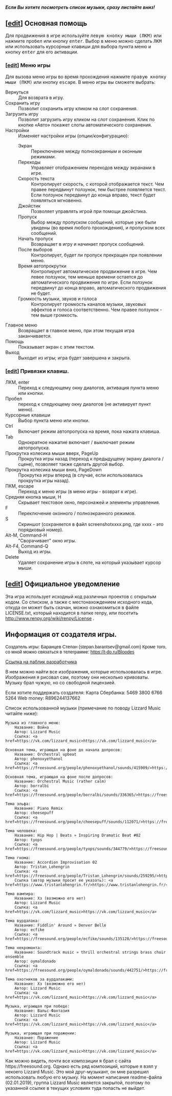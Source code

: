 <html>
<head>
    <meta charset="utf-8" />
<title>README</title>
<style>

BODY {
background: #fff;
color: #444;
padding-left: 20%;
padding-top: 1em;
padding-bottom: 1em;
padding-right: 20%;
font-family: sans-serif;
line-height: 1.6em;
}

DT {
font-weight: bold;
margin-top: .33em;
}

H2 {
color: #000;
margin-left: -2.5em;
}

H3 {
color: #000;
margin-left: -1.5em;
}

.editsection {
display: none;
}

</style>
</head>
<body>

<div id="renpy_help"></div>



<h5>Если Вы хотите посмотреть список музыки, сразу листайте вниз!</h5>
<p><a name="Basic_Help" id="Basic_Help"></a></p> 
<h2><span class="editsection">[<a href="/w/index.php?title=renpy/Help&amp;action=edit&amp;section=1" title="Edit section: Basic Help">edit</a>]</span> <span class="mw-headline">Основная помощь</span></h2> 
<p>Для продвижения в игре используйте <tt>левую кнопку мыши (ЛКМ)</tt> или нажмите <tt>пробел</tt> или кнопку <tt>enter</tt>. Выбор в меню можно сделать <tt>ЛКМ</tt> или использовать курсорные клавиши для выбора пункта меню и кнопку <tt>enter</tt> для его активации.</p> 
<p><a name="Game_Menu" id="Game_Menu"></a></p> 
<h3><span class="editsection">[<a href="/w/index.php?title=renpy/Help&amp;action=edit&amp;section=2" title="Edit section: Game Menu">edit</a>]</span> <span class="mw-headline">Меню игры</span></h3> 
<p>Для вызова меню игры во время прохождения нажмите <tt>правую кнопку мыши (ПКМ)</tt> или кнопку <tt>escape</tt>. В меню игры вы сможете выбрать:</p> 
<dl> 
<dt>Вернуться</dt> 
<dd>Для возврата в игру.</dd> 
<dt>Сохранить игру</dt> 
<dd>Позволит сохранить игру кликом на слот сохранения.</dd> 
<dt>Загрузить игру</dt> 
<dd>Позволит загрузить игру кликом на слот сохранения. Клик по кнопке «Авто» покажет слоты автоматического сохранения.</dd> 
<dt>Настройки</dt> 
<dd>Изменяет настройки игры (опции/конфигурацию):
<dl> 
<dt>Экран</dt> 
<dd>Переключение между полноэкранным и оконным режимами.</dd> 
<dt>Переходы</dt> 
<dd>Управляет отображением переходов между экранами в игре.</dd> 
<dt>Скорость текста</dt> 
<dd>Контролирует скорость, с которой отображается текст. Чем правее передвинут ползунок, тем быстрее появляется текст. Если ползунок передвинут до конца вправо, текст будет появляться мгновенно.</dd> 
<dt>Джойстик</dt> 
<dd>Позволяет управлять игрой при помощи джойстика.</dd> 
<dt>Пропуск</dt> 
<dd>Выбор между пропуском сообщений, которые уже были увидены (во время любого прохождения), и пропуском всех сообщений.</dd> 
<dt>Начать пропуск</dt> 
<dd>Возвращает в игру и начинает пропуск сообщений.</dd> 
<dt>После выборов</dt> 
<dd>Контролирует, будет ли пропуск прекращен при появлении меню.</dd> 
<dt>Время автопрокрутки</dt> 
<dd>Контролирует автоматическое продвижение в игре. Чем левее ползунок, тем меньше времени остается до автоматического продвижения по игре. Если ползунок передвинут до конца вправо, автоматического продвижения не будет.</dd> 
<dt>Громкость музыки, звуков и голоса</dt> 
<dd>Контролирует громкость каналов музыки, звуковых эффектов и голоса соответственно. Чем правее ползунок - тем выше громкость.</dd> 
</dl> 
</dd> 
</dl> 
<dl> 
<dt>Главное меню</dt> 
<dd>Возвращает в главное меню, при этом текущая игра заканчивается.</dd> 
<dt>Помощь</dt> 
<dd>Показывает экран с этим текстом.</dd> 
<dt>Выход</dt> 
<dd>Выходит из игры; игра будет завершена и закрыта.</dd> 
</dl> 
<p><a name="Key_and_Mouse_Bindings" id="Key_and_Mouse_Bindings"></a></p> 
<h3><span class="editsection">[<a href="/w/index.php?title=renpy/Help&amp;action=edit&amp;section=3" title="Edit section: Key and Mouse Bindings">edit</a>]</span> <span class="mw-headline">Привязки клавиш.</span></h3> 
<dl> 
<dt>ЛКМ, enter</dt> 
<dd>Переход к следующему окну диалогов, активация пункта меню или кнопки.</dd> 
<dt>Пробел</dt> 
<dd>переход к следующему окну диалогов (не активирует пункт меню).</dd> 
<dt>Курсорные клавиши</dt> 
<dd>Выбор пункта меню или кнопки.</dd> 
<dt>Ctrl</dt> 
<dd>Включает режим автопропуска на время, пока нажата клавиша.</dd> 
<dt>Tab</dt> 
<dd>Однократное нажатие включает / выключает режим автопропуска.</dd> 
<dt>Прокрутка колесика мыши вверх, PageUp</dt> 
<dd>Прокрутка игры назад (переход к предыдущему экрану диалога / сцене), позволяет также сделать другой выбор.</dd> 
<dt>Прокрутка колесика мыши вниз, PageDown</dt> 
<dd>Прокрутка игры вперед (в случае, если использовалась прокрутка игры назад).</dd> 
<dt>ПКМ, escape</dt> 
<dd>Переход к меню игры (в меню игры - возврат к игре).</dd> 
<dt>Средняя кнопка мыши, H</dt> 
<dd>Скрывает текстовое окно, персонажей и элементы управления.</dd> 
<dt>F</dt> 
<dd>Переключение оконного / полноэкранного режимов.</dd> 
<dt>S</dt> 
<dd>Скриншот (сохраняется в файл screenshotxxxx.png, где xxxx - это порядковый номер).</dd> 
<dt>Alt-M, Command-H</dt> 
<dd>"Сворачивает" окно игры.</dd> 
<dt>Alt-F4, Command-Q</dt> 
<dd>Выход из игры.</dd> 
<dt>Delete</dt> 
<dd>Удаляет сохранение игры в слоте, на который указывает курсор мыши.</dd> 
</dl> 
<p><a name="Legal_Notice" id="Legal_Notice"></a></p> 
<h2><span class="editsection">[<a href="/w/index.php?title=renpy/Help&amp;action=edit&amp;section=4" title="Edit section: Legal Notice">edit</a>]</span> <span class="mw-headline">Официальное уведомление</span></h2> 
<p>Эта игра использует исходный код различных проектов с открытым кодом. Со списком, а также с местонахождением исходного кода, откуда он может быть скачан, можно ознакомиться в файле LICENSE.txt, который находится в папке renpy, или посетить <a href="http://www.renpy.org/wiki/renpy/License" class="external free" title="http://www.renpy.org/wiki/renpy/License" rel="nofollow">http://www.renpy.org/wiki/renpy/License</a> .</p> 
<h2><span class="mw-headline">Информация от создателя игры.</span></h2> 
<p  style="font-family: Verdana, Arial, Helvetica, sans-serif;">
Создатель игры: Баранцев Степан (stepan.barantsev@gmail.com)
Кроме того, со мной можно связаться в телеграмме: <a href=https://t-do.ru/Bloodes>https://t-do.ru/Bloodes</a>

<a href=https://vk.com/public173190076>Ссылка на паблик разработчика</a>

В нем можно найти все изображения, которые использовалась в игре.
Изображения я рисовал сам, поэтому они несколько кривоваты. Музыку брал чужую, но со свободной лицензией.
                
Если хотите поддержать создателя:
    Карта Сбербанка: 5469 3800 6766 5264
    Web money: R896244137662
	
Список использованной музыки (примечание по поводу Lizzard Music читайте ниже):
	
	Музыка из главного меню: 
		Название: Война
		Автор: Lizzard Music
		Cсылка: <a href=https://vk.com/lizzard_music>https://vk.com/lizzard_music</a> 
	
	Основная тема, играющая на фоне до начала допросов: 
		Название: Orchestral upbeat
		Автор: phenoxyethanol
		Cсылка: <a href=https://freesound.org/people/phenoxyethanol/sounds/415909/>https://freesound.org/people/phenoxyethanol/sounds/415909/</a> 
	
	Основная тема, играющая на фоне после допросов: 
		Название: Orchestral Music (rather calm)
		Автор: borralbi
		Cсылка: <a href=https://freesound.org/people/borralbi/sounds/336365/>https://freesound.org/people/borralbi/sounds/336365/</a> 
	
	Тема эльфа:
		Название: Piano Remix 
		Автор: cheesepuff 
		Cсылка: <a href=https://freesound.org/people/cheesepuff/sounds/112071/>https://freesound.org/people/cheesepuff/sounds/112071/</a> 
	
	Тема человека: 
		Название: Hip Hop | Beats » Inspiring Dramatic Beat #02
		Автор: tyops
		Cсылка: <a href=https://freesound.org/people/tyops/sounds/344779/>https://freesound.org/people/tyops/sounds/344779/</a> 
	
	Тема гнома:
		Название: Accordion Improvisation 02
		Автор: Tristan_Lohengrin
		Ссылка: <a href=https://freesound.org/people/Tristan_Lohengrin/sounds/259295/>https://freesound.org/people/Tristan_Lohengrin/sounds/259295/</a>
		Cсылка (автор музыки просит ее указать): <a href=https://www.tristanlohengrin.fr/>https://www.tristanlohengrin.fr/</a>
	
	Тема вампира: 
		Название: Хз (возможно его нет)
		Автор: Lizzard Music
		Cсылка: <a href=https://vk.com/lizzard_music>https://vk.com/lizzard_music</a> 
	
	Тема вурдалака: 
		Название: Fiddlin' Around » Denver Belle 
		Автор: ecfike
		Cсылка: <a href=https://freesound.org/people/ecfike/sounds/135128/>https://freesound.org/people/ecfike/sounds/135128/</a> 
	
	Тема некроманта: 
		Название: Soundtrack music » thrill orchestral strings brass choir ensemble
		Автор: oymaldonado
		Cсылка: <a href=https://freesound.org/people/oymaldonado/sounds/442751/>https://freesound.org/people/oymaldonado/sounds/442751/</a> 
	
	Тема охотников за вурдалаками: 
		Название: Хз (возможно его нет)
		Автор: Lizzard Music
		Cсылка: <a href=https://vk.com/lizzard_music>https://vk.com/lizzard_music</a>  
	
	Музыка, играющая при победе: 
		Название: Вальс-Фантазия
		Автор: Lizzard Music
		Cсылка: <a href=https://vk.com/lizzard_music>https://vk.com/lizzard_music</a>  
	
	Музыка, играющая при поражении:
		Название: Поражение
		Автор: Lizzard Music
		Cсылка: <a href=https://vk.com/lizzard_music>https://vk.com/lizzard_music</a> 
</p>
<p>
Как можно видеть, почти все композиции я брал с сайта https://freesound.org. Однако есть ряд композиций, которые я взял у некоего Lizzard Music.
Это мой друг-музыкант, он мне разрешил использовать любую его музыку. На момент написания readme-файла (02.01.2019), группа Lizzard Music является закрытой, поэтому по указанной ссылке в текущих условиях туда попасть не выйдет.
<p/>

</body>
</html>
